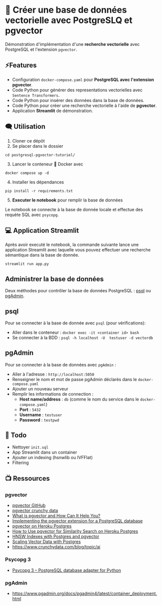 # 🔎 Créer une base de données vectorielle avec PostgreSLQ et pgvector

Démonstration d'implémentation d'une **recherche vectorielle** avec PostgreSQL et l'extension `pgvector`. 

## ⚡Features

- Configuration `docker-compose.yaml` pour **PostgreSQL avec l'extension pgvector**.
- Code Python pour générer des representations vectorielles avec `Sentence Transformers`.
- Code Python pour insérer des données dans la base de données.
- Code Python pour créer une recherche vectorielle à l'aide de **pgvector**.
- Application **Streamlit** de démonstration.

## 🗨️ Utilisation

1. Cloner ce dépôt
2. Se placer dans le dossier
```
cd postgresql-pgvector-tutoriel/
```
3. Lancer le conteneur 🐳 Docker avec
```
docker compose up -d
```
4. Installer les dépendances 
```
pip install -r requirements.txt
```
5. **Executer le notebook** pour remplir la base de données

Le notebook se connecte à la base de donnée locale et effectue des requète SQL avec `psycopg`.

## 💻 Application Streamlit

Après avoir executé le notebook, la commande suivante lance une application Streamlit avec laquelle vous pouvez effectuer une recherche sémantique dans la base de donnée.

```
streamlit run app.py
```

## Administrer la base de données

Deux méthodes pour contrôler la base de données PostgreSQL : [psql](https://docs.postgresql.fr/12/app-psql.html) ou [pgAdmin](https://www.pgadmin.org/).

## psql

Pour se connecter à la base de donnée avec `psql` (pour vérifications):
- Aller dans le conteneur : `docker exec -it <container id> bash`
- Se connecter à la BDD : `psql -h localhost -U  testuser -d vectordb`

## pgAdmin

Pour se connecter à la base de données avec `pgAdmin` : 

- Aller à l'adresse : `http://localhost:5050`
- Renseigner le nom et mot de passe pgAdmin déclarés dans le `docker-compose.yaml`
- Ajouter un nouveau serveur 
- Remplir les informations de connection : 
  - **Host name/address** : `db` (comme le nom du service dans le `docker-compose.yaml`)
  - **Port** : `5432`
  - **Username** : `testuser`
  - **Password** : `testpwd`

## 📑 Todo 
 
- Nettoyer `init.sql`
- App Streamlit dans un container
- Ajouter un indexing (hsnwlib ou IVFFlat)
- Filtering

## 📺 Ressources 

### pgvector

- [pgvector GitHub](https://github.com/pgvector/pgvector)
- [pgvector crunchy data](https://access.crunchydata.com/documentation/pgvector/0.5.1/)
- [What is pgvector and How Can It Help You?](https://www.enterprisedb.com/blog/what-is-pgvector)
- [Implementing the pgvector extension for a PostgreSQL database](https://medium.com/@johannes.ocean/setting-up-a-postgres-database-with-the-pgvector-extension-10ab7ff212cc)
- [pgvector on Heroku Postgres](https://devcenter.heroku.com/articles/pgvector-heroku-postgres#negative-inner-product)
- [How to Use pgvector for Similarity Search on Heroku Postgres](https://blog.heroku.com/pgvector-for-similarity-search-on-heroku-postgres)
- [HNSW Indexes with Postgres and pgvector](https://www.crunchydata.com/blog/hnsw-indexes-with-postgres-and-pgvector)
- [Scaling Vector Data with Postgres](https://www.crunchydata.com/blog/scaling-vector-data-with-postgres)
- https://www.crunchydata.com/blog/topic/ai

### Psycopg 3

- [Psycopg 3 – PostgreSQL database adapter for Python](https://www.psycopg.org/psycopg3/docs/basic/usage.html)

### pgAdmin

- https://www.pgadmin.org/docs/pgadmin4/latest/container_deployment.html
